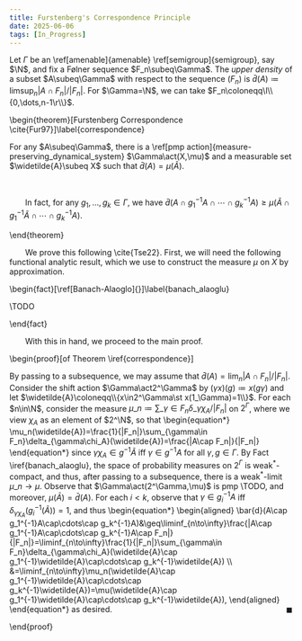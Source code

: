 ```yaml
---
title: Furstenberg's Correspondence Principle
date: 2025-06-06
tags: [In_Progress]
---
```


Let $\Gamma$ be an \ref[amenable]{amenable} \ref[semigroup]{semigroup}, say $\N$, and fix a Følner sequence $F_n\subeq\Gamma$. The _upper density_ of a subset $A\subeq\Gamma$ with respect to the sequence $(F_n)$ is $\bar{d}(A)\coloneqq\limsup_n|A\cap F_n|/|F_n|$. For $\Gamma=\N$, we can take $F_n\coloneqq\l\\{0,\dots,n-1\r\\}$.

\begin{theorem}[Furstenberg Correspondence \cite{Fur97}]\label{correspondence}

For any $A\subeq\Gamma$, there is a \ref[pmp action]{measure-preserving_dynamical_system} $\Gamma\act(X,\mu)$ and a measurable set $\widetilde{A}\subeq X$ such that $\bar{d}(A)=\mu(\widetilde{A})$.

<br>

&emsp;&emsp;In fact, for any $g_1,\dots,g_k\in\Gamma$, we have $\bar{d}(A\cap g_1^{-1}A\cap\cdots\cap g_k^{-1}A)\geq\mu(\widetilde{A}\cap g_1^{-1}\widetilde{A}\cap \cdots\cap g_k^{-1}A)$.

\end{theorem}

&emsp;&emsp;We prove this following \cite{Tse22}. First, we will need the following functional analytic result, which we use to construct the measure $\mu$ on $X$ by approximation.

\begin{fact}[\ref[Banach-Alaoglo]{}]\label{banach_alaoglu}

\TODO

\end{fact}

&emsp;&emsp;With this in hand, we proceed to the main proof.

<div class="space"></div>

\begin{proof}[of Theorem \iref{correspondence}]

By passing to a subsequence, we may assume that $\bar{d}(A)=\lim_n|A\cap F_n|/|F_n|$. Consider the shift action $\Gamma\act2^\Gamma$ by $(\gamma x)(g)\coloneqq x(g\gamma)$ and let $\widetilde{A}\coloneqq\\{x\in2^\Gamma\st x(1_\Gamma)=1\\}$. For each $n\in\N$, consider the measure $\mu\_n\coloneqq\sum\_{\gamma\in F_n}\delta\_{\gamma\chi_A}/|F_n|$ on $2^\Gamma$, where we view $\chi_A$ as an element of $2^\N$, so that
\begin{equation*}
    \mu_n(\widetilde{A})=\frac{1}{|F_n|}\sum_{\gamma\in F_n}\delta_{\gamma\chi_A}(\widetilde{A})=\frac{|A\cap F_n|}{|F_n|}
\end{equation*}
since $\gamma\chi_A\in g^{-1}\widetilde{A}$ iff $\gamma\in g^{-1}A$ for all $\gamma,g\in\Gamma$. By Fact \iref{banach_alaoglu}, the space of probability measures on $2^\Gamma$ is weak$^\ast$-compact, and thus, after passing to a subsequence, there is a weak$^\ast$-limit $\mu\_n\to\mu$. Observe that $\Gamma\act(2^\Gamma,\mu)$ is pmp \TODO, and moreover, $\mu(\bar{A})=\bar{d}(A)$. For each $i<k$, observe that $\gamma\in g_i^{-1}A$ iff $\delta_{\gamma\chi_A}(g_i^{-1}(\widetilde{A}))=1$, and thus
\begin{equation*}
    \begin{aligned}
        \bar{d}(A\cap g_1^{-1}A\cap\cdots\cap g_k^{-1}A)&\geq\liminf\_{n\to\infty}\frac{|A\cap g_1^{-1}A\cap\cdots\cap g_k^{-1}A\cap F_n|}{|F_n|}=\liminf\_{n\to\infty}\frac{1}{|F_n|}\sum\_{\gamma\in F_n}\delta\_{\gamma\chi\_A}(\widetilde{A}\cap g_1^{-1}\widetilde{A}\cap\cdots\cap g_k^{-1}\widetilde{A}) \\\\
            &=\liminf\_{n\to\infty}\mu\_n(\widetilde{A}\cap g_1^{-1}\widetilde{A}\cap\cdots\cap g_k^{-1}\widetilde{A})=\mu(\widetilde{A}\cap g_1^{-1}\widetilde{A}\cap\cdots\cap g_k^{-1}\widetilde{A}),
    \end{aligned}
\end{equation*}
as desired.<span style="float:right;">$\blacksquare$</span>

\end{proof}
